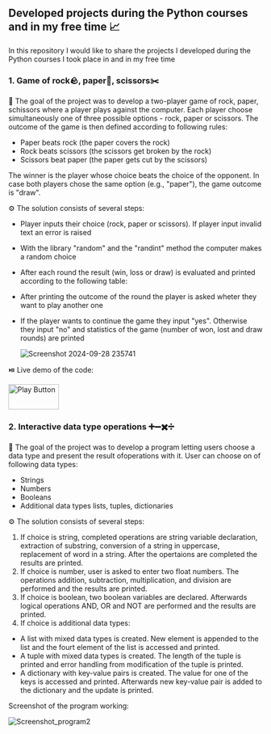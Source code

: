 ## **Developed projects during the Python courses and in my free time** 📈

In this repository I would like to share the projects I developed during the Python courses I took place in and in my free time

### 1. Game of rock🪨, paper📄, scissors✂️

🚀 The goal of the project was to develop a two-player game of rock, paper, schissors where a player plays against the computer. Each player choose simultaneously one of three possible options - rock, paper or scissors. The outcome of the game is then defined according to following rules:
- Paper beats rock (the paper covers the rock)
- Rock beats scissors (the scissors get broken by the rock)
- Scissors beat paper (the paper gets cut by the scissors)

The winner is the player whose choice beats the choice of the opponent. In case both players chose the same option (e.g., "paper"), the game outcome is "draw".

⚙️ The solution consists of several steps:
- Player inputs their choice (rock, paper or scissors). If player input invalid text an error is raised
- With the library "random" and the "randint" method the computer makes a random choice
- After each round the result (win, loss or draw) is evaluated and printed according to the following table: <!--![image](https://github.com/user-attachments/assets/be36617d-7c00-48fc-92b0-de5537077f7a) -->
- After printing the outcome of the round the player is asked wheter they want to play another one
- If the player wants to continue the game they input "yes". Otherwise they input "no" and statistics of the game (number of won, lost and draw rounds) are printed
  
  ![Screenshot 2024-09-28 235741](https://github.com/user-attachments/assets/8599fd35-1c01-4399-ba6f-06efb6f8a6e4)
  
⏯️ Live demo of the code:

 [<img alt="Play Button" src="https://github.com/user-attachments/assets/458c9ed7-0521-4f88-9eef-cbd555bb7511" width="100" height="50"/>](https://replit.com/@ivetar/RockPaperScissorsbyIveta)

### 2. Interactive data type operations ➕➖✖️➗

🚀 The goal of the project was to develop a program letting users choose a data type and present the result ofoperations with it. User can choose on of following data types:
- Strings
- Numbers
- Booleans
- Additional data types lists, tuples, dictionaries

⚙️ The solution consists of several steps:
1. If choice is string, completed operations are string variable declaration, extraction of substring, conversion of a string in uppercase, replacement of word in a string. After the opertaions are completed the results are printed.
2. If choice is number, user is asked to enter two float numbers. The operations addition, subtraction, multiplication, and division are performed and the results are printed.
3. If choice is boolean, two boolean variables are declared. Afterwards logical operations AND, OR and NOT are performed and the results are printed.
4. If choice is additional data types:
  - A list with mixed data types is created. New element is appended to the list and the fourt element of the list is accessed and printed.
  - A tuple with mixed data types is created. The length of the tuple is printed and error handling from modification of the tuple is printed.
  - A dictionary with key-value pairs is created. The value for one of the keys is accessed and printed. Afterwards new key-value pair is added to the dictionary and the update is printed.

Screenshot of the program working:

  ![Screenshot_program2](https://github.com/user-attachments/assets/e7b34985-2276-40cf-8fce-0e549a671da4)
